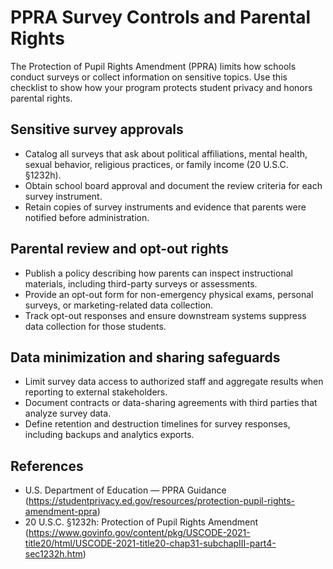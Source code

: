 # PPRA Survey Controls and Parental Rights

The Protection of Pupil Rights Amendment (PPRA) limits how schools conduct surveys or collect information on sensitive topics. Use this checklist to show how your program protects student privacy and honors parental rights.

## Sensitive survey approvals

- Catalog all surveys that ask about political affiliations, mental health, sexual behavior, religious practices, or family income (20 U.S.C. §1232h).
- Obtain school board approval and document the review criteria for each survey instrument.
- Retain copies of survey instruments and evidence that parents were notified before administration.

## Parental review and opt-out rights

- Publish a policy describing how parents can inspect instructional materials, including third-party surveys or assessments.
- Provide an opt-out form for non-emergency physical exams, personal surveys, or marketing-related data collection.
- Track opt-out responses and ensure downstream systems suppress data collection for those students.

## Data minimization and sharing safeguards

- Limit survey data access to authorized staff and aggregate results when reporting to external stakeholders.
- Document contracts or data-sharing agreements with third parties that analyze survey data.
- Define retention and destruction timelines for survey responses, including backups and analytics exports.

## References

- U.S. Department of Education — PPRA Guidance (<https://studentprivacy.ed.gov/resources/protection-pupil-rights-amendment-ppra>)
- 20 U.S.C. §1232h: Protection of Pupil Rights Amendment (<https://www.govinfo.gov/content/pkg/USCODE-2021-title20/html/USCODE-2021-title20-chap31-subchapIII-part4-sec1232h.htm>)
